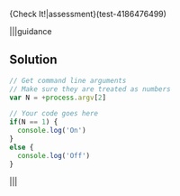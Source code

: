 {Check It!|assessment}(test-4186476499)

|||guidance
## Solution
```javascript
// Get command line arguments
// Make sure they are treated as numbers
var N = +process.argv[2]

// Your code goes here
if(N == 1) {
  console.log('On')
}
else {
  console.log('Off')
}
```
|||